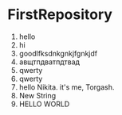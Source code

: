 # FirstRepository

1. hello
2. hi
3. goodlfksdnkgnkjfgnkjdf
4. авщтпдватпдтвад
5. qwerty
5. qwerty
6. hello Nikita. it's me, Torgash. 
7. New String
8. HELLO WORLD